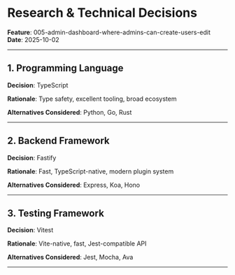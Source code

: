 # Research & Technical Decisions

**Feature**: 005-admin-dashboard-where-admins-can-create-users-edit
**Date**: 2025-10-02

---

## 1. Programming Language

**Decision**: TypeScript

**Rationale**: Type safety, excellent tooling, broad ecosystem

**Alternatives Considered**: Python, Go, Rust

---

## 2. Backend Framework

**Decision**: Fastify

**Rationale**: Fast, TypeScript-native, modern plugin system

**Alternatives Considered**: Express, Koa, Hono

---

## 3. Testing Framework

**Decision**: Vitest

**Rationale**: Vite-native, fast, Jest-compatible API

**Alternatives Considered**: Jest, Mocha, Ava

---

